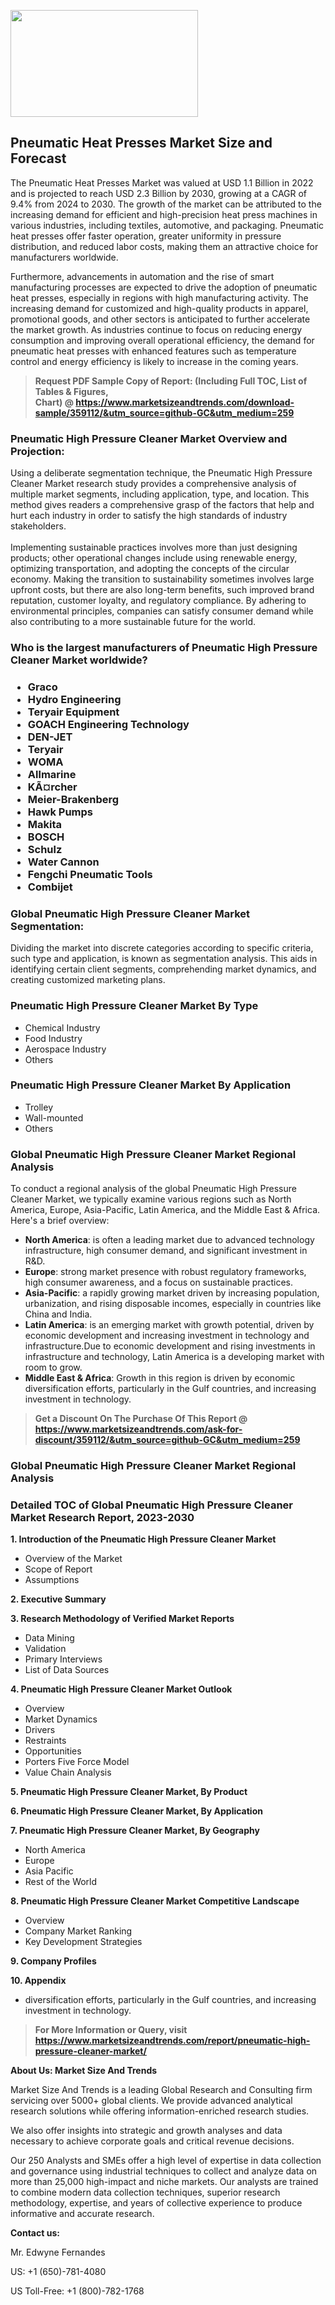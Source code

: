 <p><img class="alignnone size-medium wp-image-20088" src="https://ffe5etoiles.com/wp-content/uploads/2024/12/MST1-300x171.png" alt="" width="300" height="171" /></p><h2>Pneumatic Heat Presses Market Size and Forecast</h2><p>The Pneumatic Heat Presses Market was valued at USD 1.1 Billion in 2022 and is projected to reach USD 2.3 Billion by 2030, growing at a CAGR of 9.4% from 2024 to 2030. The growth of the market can be attributed to the increasing demand for efficient and high-precision heat press machines in various industries, including textiles, automotive, and packaging. Pneumatic heat presses offer faster operation, greater uniformity in pressure distribution, and reduced labor costs, making them an attractive choice for manufacturers worldwide.</p><p>Furthermore, advancements in automation and the rise of smart manufacturing processes are expected to drive the adoption of pneumatic heat presses, especially in regions with high manufacturing activity. The increasing demand for customized and high-quality products in apparel, promotional goods, and other sectors is anticipated to further accelerate the market growth. As industries continue to focus on reducing energy consumption and improving overall operational efficiency, the demand for pneumatic heat presses with enhanced features such as temperature control and energy efficiency is likely to increase in the coming years.</p></p><blockquote id="" class=""><strong>Request PDF Sample Copy of Report: (Including Full TOC, List of Tables &amp; Figures, Chart)&nbsp;@&nbsp;<strong><a href="https://www.marketsizeandtrends.com/download-sample/359112/&utm_source=github-GC&utm_medium=259" target="_blank">https://www.marketsizeandtrends.com/download-sample/359112/&utm_source=github-GC&utm_medium=259</a></strong></strong></blockquote><h3 id="" class="">Pneumatic High Pressure Cleaner Market&nbsp;Overview and Projection:</h3><p id="" class="">Using a deliberate segmentation technique, the Pneumatic High Pressure Cleaner Market research study provides a comprehensive analysis of multiple market segments, including application, type, and location. This method gives readers a comprehensive grasp of the factors that help and hurt each industry in order to satisfy the high standards of industry stakeholders. <br /> <br />Implementing sustainable practices involves more than just designing products; other operational changes include using renewable energy, optimizing transportation, and adopting the concepts of the circular economy. Making the transition to sustainability sometimes involves large upfront costs, but there are also long-term benefits, such improved brand reputation, customer loyalty, and regulatory compliance. By adhering to environmental principles, companies can satisfy consumer demand while also contributing to a more sustainable future for the world.</p><h3 id="" class="">Who is the largest manufacturers of&nbsp;Pneumatic High Pressure Cleaner Market worldwide?</h3><h3 class=""><p><ul><li>Graco </li><li> Hydro Engineering </li><li> Teryair Equipment </li><li> GOACH Engineering Technology </li><li> DEN-JET </li><li> Teryair </li><li> WOMA </li><li> Allmarine </li><li> KÃ¤rcher </li><li> Meier-Brakenberg </li><li> Hawk Pumps </li><li> Makita </li><li> BOSCH </li><li> Schulz </li><li> Water Cannon </li><li> Fengchi Pneumatic Tools </li><li> Combijet</li></ul></p></h3><h3 id="" class="">Global&nbsp;Pneumatic High Pressure Cleaner Market Segmentation:</h3><p id="" class="">Dividing the market into discrete categories according to specific criteria, such type and application, is known as segmentation analysis. This aids in identifying certain client segments, comprehending market dynamics, and creating customized marketing plans.</p><h3 id="" class="">Pneumatic High Pressure Cleaner Market&nbsp;By Type</h3><p><p><ul><li>Chemical Industry</li><li> Food Industry</li><li> Aerospace Industry</li><li> Others</p></li></ul></p></p><h3 id="" class="">Pneumatic High Pressure Cleaner Market&nbsp;By Application</h3><p class=""><p><ul><li>Trolley</li><li> Wall-mounted</li><li> Others</li></ul></p></p><h3 id="" class="">Global Pneumatic High Pressure Cleaner Market Regional Analysis</h3><p id="" class="">To conduct a regional analysis of the global Pneumatic High Pressure Cleaner Market, we typically examine various regions such as North America, Europe, Asia-Pacific, Latin America, and the Middle East &amp; Africa. Here's a brief overview:</p><ul><li><strong>North America</strong>: is often a leading market due to advanced technology infrastructure, high consumer demand, and significant investment in R&amp;D.</li><li><strong>Europe</strong>: strong market presence with robust regulatory frameworks, high consumer awareness, and a focus on sustainable practices.</li><li><strong>Asia-Pacific</strong>: a rapidly growing market driven by increasing population, urbanization, and rising disposable incomes, especially in countries like China and India.</li><li><strong>Latin America</strong>: is an emerging market with growth potential, driven by economic development and increasing investment in technology and infrastructure.Due to economic development and rising investments in infrastructure and technology, Latin America is a developing market with room to grow.</li><li><strong>Middle East &amp; Africa</strong>: Growth in this region is driven by economic diversification efforts, particularly in the Gulf countries, and increasing investment in technology.</li></ul><blockquote id="" class=""><strong>Get a Discount On The Purchase Of This Report @ <strong><a href="https://www.marketsizeandtrends.com/ask-for-discount/359112/&utm_source=github-GC&utm_medium=259" target="_blank">https://www.marketsizeandtrends.com/ask-for-discount/359112/&utm_source=github-GC&utm_medium=259</a></strong></strong></blockquote><h3 id="" class="">Global Pneumatic High Pressure Cleaner Market Regional Analysis</h3><h3 id="" class="">Detailed TOC of Global Pneumatic High Pressure Cleaner Market Research Report, 2023-2030</h3><p id="" class=""><strong>1. Introduction of the Pneumatic High Pressure Cleaner Market</strong></p><ul><li>Overview of the Market</li><li>Scope of Report</li><li>Assumptions</li></ul><p id="" class=""><strong>2. Executive Summary</strong></p><p id="" class=""><strong>3. Research Methodology of Verified Market Reports</strong></p><ul><li>Data Mining</li><li>Validation</li><li>Primary Interviews</li><li>List of Data Sources</li></ul><p id="" class=""><strong>4. Pneumatic High Pressure Cleaner Market Outlook</strong></p><ul><li>Overview</li><li>Market Dynamics</li><li>Drivers</li><li>Restraints</li><li>Opportunities</li><li>Porters Five Force Model</li><li>Value Chain Analysis</li></ul><p id="" class=""><strong>5. Pneumatic High Pressure Cleaner Market, By Product</strong></p><p id="" class=""><strong>6. Pneumatic High Pressure Cleaner Market, By Application</strong></p><p id="" class=""><strong>7. Pneumatic High Pressure Cleaner Market, By Geography</strong></p><ul><li>North America</li><li>Europe</li><li>Asia Pacific</li><li>Rest of the World</li></ul><p id="" class=""><strong>8. Pneumatic High Pressure Cleaner Market Competitive Landscape</strong></p><ul><li>Overview</li><li>Company Market Ranking</li><li>Key Development Strategies</li></ul><p id="" class=""><strong>9. Company Profiles</strong></p><p id="" class=""><strong>10. Appendix</strong></p><ul><li>diversification efforts, particularly in the Gulf countries, and increasing investment in technology.</li></ul><blockquote id="" class=""><strong>For More Information or Query, visit <strong><strong><a href="https://www.marketsizeandtrends.com/report/pneumatic-high-pressure-cleaner-market/" target="_blank">https://www.marketsizeandtrends.com/report/pneumatic-high-pressure-cleaner-market/</a></strong></strong></strong></blockquote><p id="" class=""><strong>About Us: Market Size And Trends</strong></p><p id="" class="">Market Size And Trends is a leading Global Research and Consulting firm servicing over 5000+ global clients. We provide advanced analytical research solutions while offering information-enriched research studies.</p><p id="" class="">We also offer insights into strategic and growth analyses and data necessary to achieve corporate goals and critical revenue decisions.</p><p id="" class="">Our 250 Analysts and SMEs offer a high level of expertise in data collection and governance using industrial techniques to collect and analyze data on more than 25,000 high-impact and niche markets. Our analysts are trained to combine modern data collection techniques, superior research methodology, expertise, and years of collective experience to produce informative and accurate research.</p><p id="" class=""><strong>Contact us:</strong></p><p id="" class="">Mr. Edwyne Fernandes</p><p id="" class="">US: +1 (650)-781-4080</p><p id="" class="">US Toll-Free: +1 (800)-782-1768</p>
